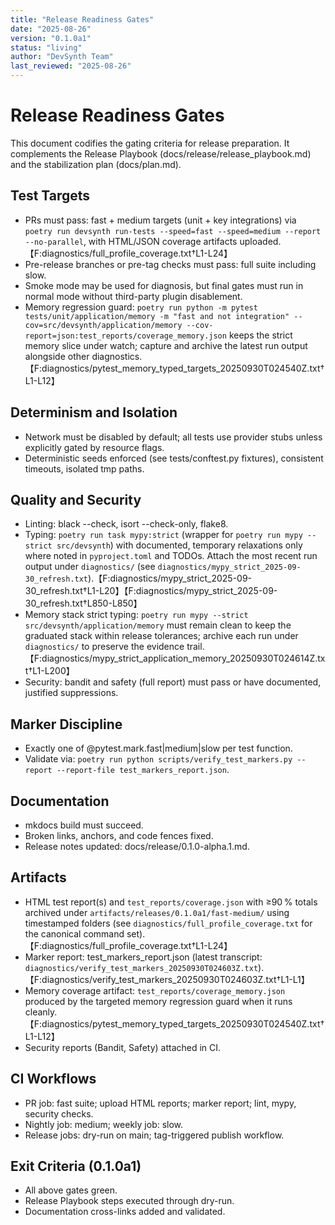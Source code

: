 ```yaml
---
title: "Release Readiness Gates"
date: "2025-08-26"
version: "0.1.0a1"
status: "living"
author: "DevSynth Team"
last_reviewed: "2025-08-26"
---
```


# Release Readiness Gates

This document codifies the gating criteria for release preparation. It complements the Release Playbook (docs/release/release_playbook.md) and the stabilization plan (docs/plan.md).

## Test Targets
- PRs must pass: fast + medium targets (unit + key integrations) via `poetry run devsynth run-tests --speed=fast --speed=medium --report --no-parallel`, with HTML/JSON coverage artifacts uploaded.【F:diagnostics/full_profile_coverage.txt†L1-L24】
- Pre-release branches or pre-tag checks must pass: full suite including slow.
- Smoke mode may be used for diagnosis, but final gates must run in normal mode without third-party plugin disablement.
- Memory regression guard: `poetry run python -m pytest tests/unit/application/memory -m "fast and not integration" --cov=src/devsynth/application/memory --cov-report=json:test_reports/coverage_memory.json` keeps the strict memory slice under watch; capture and archive the latest run output alongside other diagnostics.【F:diagnostics/pytest_memory_typed_targets_20250930T024540Z.txt†L1-L12】

## Determinism and Isolation
- Network must be disabled by default; all tests use provider stubs unless explicitly gated by resource flags.
- Deterministic seeds enforced (see tests/conftest.py fixtures), consistent timeouts, isolated tmp paths.

## Quality and Security
- Linting: black --check, isort --check-only, flake8.
- Typing: `poetry run task mypy:strict` (wrapper for `poetry run mypy --strict src/devsynth`) with documented, temporary relaxations only where noted in `pyproject.toml` and TODOs. Attach the most recent run output under `diagnostics/` (see `diagnostics/mypy_strict_2025-09-30_refresh.txt`).【F:diagnostics/mypy_strict_2025-09-30_refresh.txt†L1-L20】【F:diagnostics/mypy_strict_2025-09-30_refresh.txt†L850-L850】
- Memory stack strict typing: `poetry run mypy --strict src/devsynth/application/memory` must remain clean to keep the graduated stack within
  release tolerances; archive each run under `diagnostics/` to preserve the evidence trail.【F:diagnostics/mypy_strict_application_memory_20250930T024614Z.txt†L1-L200】
- Security: bandit and safety (full report) must pass or have documented, justified suppressions.

## Marker Discipline
- Exactly one of @pytest.mark.fast|medium|slow per test function.
- Validate via: `poetry run python scripts/verify_test_markers.py --report --report-file test_markers_report.json`.

## Documentation
- mkdocs build must succeed.
- Broken links, anchors, and code fences fixed.
- Release notes updated: docs/release/0.1.0-alpha.1.md.

## Artifacts
- HTML test report(s) and `test_reports/coverage.json` with ≥90 % totals archived under `artifacts/releases/0.1.0a1/fast-medium/` using timestamped folders (see `diagnostics/full_profile_coverage.txt` for the canonical command set).【F:diagnostics/full_profile_coverage.txt†L1-L24】
- Marker report: test_markers_report.json (latest transcript: `diagnostics/verify_test_markers_20250930T024603Z.txt`).【F:diagnostics/verify_test_markers_20250930T024603Z.txt†L1-L1】
- Memory coverage artifact: `test_reports/coverage_memory.json` produced by the targeted memory regression guard when it runs cleanly.【F:diagnostics/pytest_memory_typed_targets_20250930T024540Z.txt†L1-L12】
- Security reports (Bandit, Safety) attached in CI.

## CI Workflows
- PR job: fast suite; upload HTML reports; marker report; lint, mypy, security checks.
- Nightly job: medium; weekly job: slow.
- Release jobs: dry-run on main; tag-triggered publish workflow.

## Exit Criteria (0.1.0a1)
- All above gates green.
- Release Playbook steps executed through dry-run.
- Documentation cross-links added and validated.
